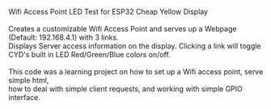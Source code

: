 Wifi Access Point LED Test for ESP32 Cheap Yellow Display <br><br>
Creates a customizable Wifi Access Point and serves up a Webpage (Default: 192.168.4.1) with 3 links.<br>
Displays Server access information on the display. Clicking a link will toggle CYD's built in LED Red/Green/Blue colors on/off. <br><br>
This code was a learning project on how to set up a Wifi access point, serve simple html, <br>
how to deal with simple client requests, and working with simple GPIO interface.
